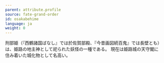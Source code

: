 ```yaml
---
parent: attribute.profile
source: fate-grand-order
id: osakabehime
language: ja
weight: 0
---
```


刑部姫（『西鶴諸国ばなし』では於佐賀部殿、『今昔画図続百鬼』では長壁とも）は、姫路の地主神として祀られた妖怪の一種である。
現在は姫路城の天守閣に住み着いた城化物として名高い。
